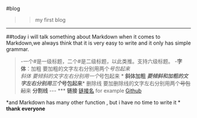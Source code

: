 #blog
>>my first blog
***
##today i will talk something about Markdown
  when it comes to Markdown,we always think that it is very easy to write and it only has simple grammar.
  >-一个#是一级标题，二个#是二级标题，以此类推。支持六级标题。
  >-**字体**：加粗
        要加粗的文字左右分别用两个*号包起来  
        斜体
       要倾斜的文字左右分别用一个*号包起来  * 
        **斜体加粗**
        ***要倾斜和加粗的文字左右分别用三个*号包起来***
         删除线
        要加删除线的文字左右分别用两个~~号包起来~~
         **分割线**
         ---
         ***
         **链接**
         [链接名](链接地址 "链接")
         for example
         [Github](https://github.com/)
         
   *and Markdown has many other function , but i have no time to write it *
   **thank everyone**
